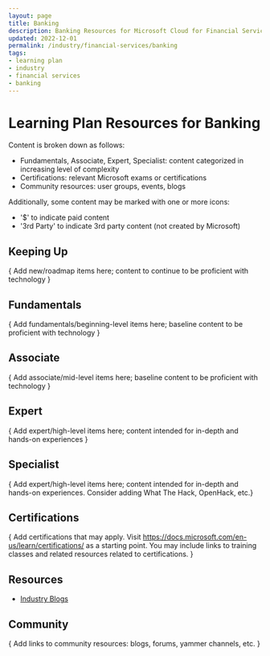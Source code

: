 ```yaml
---
layout: page
title: Banking
description: Banking Resources for Microsoft Cloud for Financial Services
updated: 2022-12-01
permalink: /industry/financial-services/banking
tags:
- learning plan
- industry
- financial services
- banking
---
```


# Learning Plan Resources for Banking

Content is broken down as follows:
* Fundamentals, Associate, Expert, Specialist: content categorized in increasing level of complexity
* Certifications: relevant Microsoft exams or certifications
* Community resources: user groups, events, blogs

Additionally, some content may be marked with one or more icons:
* '$' to indicate paid content
* '3rd Party' to indicate 3rd party content (not created by Microsoft)

## Keeping Up

{ Add new/roadmap items here; content to continue to be proficient with technology }

## Fundamentals

{ Add fundamentals/beginning-level items here; baseline content to be proficient with technology }

## Associate

{ Add associate/mid-level items here; baseline content to be proficient with technology }


## Expert

{ Add expert/high-level items here; content intended for in-depth and hands-on experiences }


## Specialist

{ Add expert/high-level items here; content intended for in-depth and hands-on experiences.  Consider adding What The Hack, OpenHack, etc.}


## Certifications

{ Add certifications that may apply. Visit https://docs.microsoft.com/en-us/learn/certifications/ as a starting point.  You may include links to training classes and related resources related to certifications.  }

## Resources

* [Industry Blogs](https://cloudblogs.microsoft.com/industry-blog/)


## Community

{ Add links to community resources: blogs, forums, yammer channels, etc. }
